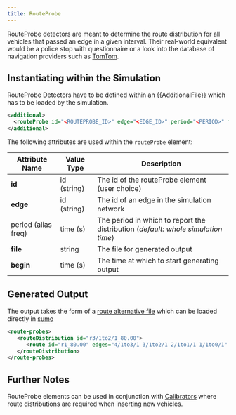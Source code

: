 ```yaml
---
title: RouteProbe
---
```


RouteProbe detectors are meant to determine the route distribution for
all vehicles that passed an edge in a given interval. Their real-world
equivalent would be a police stop with questionnaire or a look into the
database of navigation providers such as
[TomTom](http://www.tomtom.com/).

## Instantiating within the Simulation

RouteProbe Detectors have to be defined within an {{AdditionalFile}} which has to be
loaded by the simulation.

```xml
<additional>
  <routeProbe id="<ROUTEPROBE_ID>" edge="<EDGE_ID>" period="<PERIOD>" file="<OUTPUT_XMLFILE>"/>
</additional>
```

The following attributes are used within the `routeProbe` element:

| Attribute Name | Value Type  | Description                                       |
| -------------- | ----------- | ------------------------------------------------- |
| **id**         | id (string) | The id of the routeProbe element (user choice)    |
| **edge**       | id (string) | The id of an edge in the simulation network       |
| period (alias freq) | time (s) | The period in which to report the distribution (*default: whole simulation time*) |
| **file**       | string      | The file for generated output                     |
| **begin**      | time (s)    | The time at which to start generating output      |

## Generated Output

The output takes the form of a [route alternative
file](../../duarouter.md#outputs) which can be loaded directly in
[sumo](../../sumo.md)

```xml
<route-probes>
   <routeDistribution id="r3/1to2/1_80.00">
      <route id="r1_80.00" edges="4/1to3/1 3/1to2/1 2/1to1/1 1/1to0/1" probability="1.00"/>
   </routeDistribution>
</route-probes>
```

## Further Notes

RouteProbe elements can be used in conjunction with
[Calibrators](../../Simulation/Calibrator.md) where route
distributions are required when inserting new vehicles.